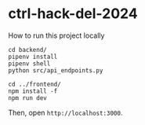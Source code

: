 # ctrl-hack-del-2024

How to run this project locally

```
cd backend/
pipenv install
pipenv shell
python src/api_endpoints.py

cd ../frontend/
npm install -f
npm run dev
```

Then, open `http://localhost:3000`.

